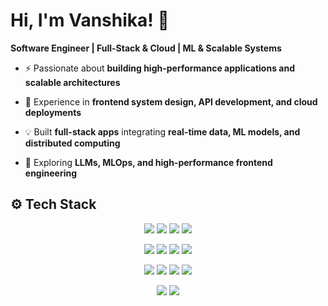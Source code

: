 # Hi, I'm Vanshika! 👋  
**Software Engineer | Full-Stack & Cloud | ML & Scalable Systems**

- ⚡ Passionate about **building high-performance applications and scalable architectures**  
  
- 🚀 Experience in **frontend system design, API development, and cloud deployments**  
- 💡 Built **full-stack apps** integrating **real-time data, ML models, and distributed computing**  
- 🌱 Exploring **LLMs, MLOps, and high-performance frontend engineering** 


## ⚙️ Tech Stack  
<p align="center">
  <img src="https://img.shields.io/badge/-React-61DAFB?style=flat&logo=react&logoColor=black" />
  <img src="https://img.shields.io/badge/-Next.js-000000?style=flat&logo=nextdotjs&logoColor=white" />
  <img src="https://img.shields.io/badge/-Angular-DD0031?style=flat&logo=angular&logoColor=white" />
  <img src="https://img.shields.io/badge/-SwiftUI-FA7343?style=flat&logo=swift&logoColor=white" />
</p>

<p align="center">
  <img src="https://img.shields.io/badge/-Python-3776AB?style=flat&logo=python&logoColor=white" />
  <img src="https://img.shields.io/badge/-Flask-000000?style=flat&logo=flask&logoColor=white" />
  <img src="https://img.shields.io/badge/-Scikit%20Learn-F7931E?style=flat&logo=scikitlearn&logoColor=white" />
  <img src="https://img.shields.io/badge/-SQL-4479A1?style=flat&logo=postgresql&logoColor=white" />
</p>

<p align="center">
  <img src="https://img.shields.io/badge/-AWS-232F3E?style=flat&logo=amazonaws&logoColor=white" />
  <img src="https://img.shields.io/badge/-GCP-4285F4?style=flat&logo=googlecloud&logoColor=white" />
  <img src="https://img.shields.io/badge/-Docker-2496ED?style=flat&logo=docker&logoColor=white" />
  <img src="https://img.shields.io/badge/-Kubernetes-326CE5?style=flat&logo=kubernetes&logoColor=white" />
</p>

<p align="center">
  <img src="https://img.shields.io/badge/-Terraform-623CE4?style=flat&logo=terraform&logoColor=white" />
  <img src="https://img.shields.io/badge/-CI/CD-EB5424?style=flat&logo=githubactions&logoColor=white" />
</p>
